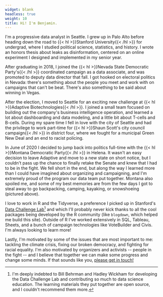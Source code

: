 ```yaml
---
widget: blank
headless: true
weight: 10
title: Hi! I'm Benjamin. 
---
```


I'm a progressive data analyst in Seattle. I grew up in Palo Alto before heading down the road to {{< hl >}}Stanford University{{< /hl >}} for undergrad, where I studied political science, statistics, and history. I wrote an honors thesis about leaks as disinformation, centered on an online experiment I designed and implemented in my senior year. 

After graduating in 2018, I joined the {{< hl >}}Nevada State Democratic Party's{{< /hl >}} coordinated campaign as a data associate, and was promoted to deputy data director that fall. I got hooked on electoral politics in Nevada: there's something about the people you meet and work with on campaigns that can't be beat. There's also something to be said about winning in Vegas.

After the election, I moved to Seattle for an exciting new challenge at {{< hl >}}Adaptive Biotechnologies{{< /hl >}}. I joined a small team focused on building out the company's business intelligence operation, and learned a lot about dashboarding and data modeling, and a little bit about T-cells and B-cells. During my spare time I fell in love with the city of Seattle and had the privilege to work part-time for {{< hl >}}Shaun Scott's city council campaign{{< /hl >}} in district four, where we fought for a municipal Green New Deal and an end to racist policing. 

In June of 2020 I decided to jump back into politics full-time with the {{< hl >}}Montana Democratic Party{{< /hl >}} in Helena. It wasn't an easy decision to leave Adaptive and move to a new state on short notice, but I couldn't pass up the chance to finally retake the Senate and knew that I had to be in the fight. We fell short in the end, but along the way I learned more than I could have imagined about organizing and campaigning, and I'm extremely proud of the program our data team put together. Montana also spoiled me, and some of my best memories are from the few days I got to steal away to go backpacking, camping, kayaking, or snowshoeing (pictured above). 

I love to work in R and the Tidyverse, a preference I picked up in Stanford's [Data Challenge Lab](https://dcl-docs.stanford.edu/home/)[^1] and which I'll probably never kick thanks to all the cool packages being developed by the R community (like `blogdown`, which helped me build this site). Outside of R I've worked extensively in SQL, Tableau, Sheets, and a bunch of campaign technologies like VoteBuilder and Civis. I'm always looking to learn more! 

Lastly, I'm motivated by some of the issues that are most important to me: tackling the climate crisis, fixing our broken democracy, and fighting for racial equality. I'm also motivated by organizers and activists -- people in the fight -- and I believe that together we can make some progress and change some minds. If that sounds like you, [please get in touch!](mailto:bchangsorensen@gmail.com)


[^1]: I'm deeply indebted to Bill Behrman and Hadley Wickham for developing the Data Challenge Lab and contributing so much to data science education. The learning materials they put together are open source, and I couldn't recommend them more.
